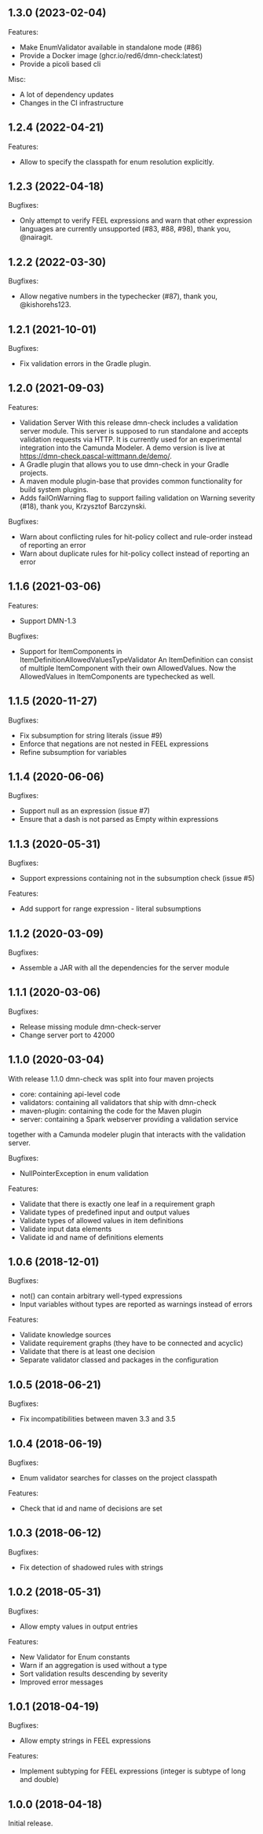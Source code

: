 ## 1.3.0 (2023-02-04)

Features:

 - Make EnumValidator available in standalone mode (#86)
 - Provide a Docker image (ghcr.io/red6/dmn-check:latest)
 - Provide a picoli based cli

Misc:

 - A lot of dependency updates
 - Changes in the CI infrastructure

## 1.2.4 (2022-04-21)

Features:

 - Allow to specify the classpath for enum resolution explicitly.

## 1.2.3 (2022-04-18)

Bugfixes:

 - Only attempt to verify FEEL expressions and warn that other expression languages are currently unsupported (#83, #88, #98), thank you, @nairagit.

## 1.2.2 (2022-03-30)

Bugfixes:

 - Allow negative numbers in the typechecker (#87), thank you, @kishorehs123.


## 1.2.1 (2021-10-01)

Bugfixes:

  - Fix validation errors in the Gradle plugin.

## 1.2.0 (2021-09-03)

Features:

  - Validation Server
    With this release dmn-check includes a validation server module. This server is supposed to run standalone and
    accepts validation requests via HTTP. It is currently used for an experimental integration into the Camunda
    Modeler. A demo version is live at https://dmn-check.pascal-wittmann.de/demo/.
  - A Gradle plugin that allows you to use dmn-check in your Gradle projects.
  - A maven module plugin-base that provides common functionality for build system plugins.
  - Adds failOnWarning flag to support failing validation on Warning severity (#18), thank you, Krzysztof Barczynski.

Bugfixes:

  - Warn about conflicting rules for hit-policy collect and rule-order instead of reporting an error
  - Warn about duplicate rules for hit-policy collect instead of reporting an error

## 1.1.6 (2021-03-06)

Features:

  - Support DMN-1.3

Bugfixes:

  - Support for ItemComponents in ItemDefinitionAllowedValuesTypeValidator
    An ItemDefinition can consist of multiple ItemComponent with their own
    AllowedValues. Now the AllowedValues in ItemComponents are typechecked 
    as well.

## 1.1.5 (2020-11-27)

Bugfixes:

  - Fix subsumption for string literals (issue #9)
  - Enforce that negations are not nested in FEEL expressions
  - Refine subsumption for variables

## 1.1.4 (2020-06-06)

Bugfixes:

  - Support null as an expression (issue #7)
  - Ensure that a dash is not parsed as Empty within expressions

## 1.1.3 (2020-05-31)

Bugfixes:

  - Support expressions containing not in the subsumption check (issue #5)

Features:

  - Add support for range expression - literal subsumptions

## 1.1.2 (2020-03-09)

Bugfixes:

  - Assemble a JAR with all the dependencies for the server module

## 1.1.1 (2020-03-06)

Bugfixes:

  - Release missing module dmn-check-server
  - Change server port to 42000

## 1.1.0 (2020-03-04)

With release 1.1.0 dmn-check was split into four maven projects

  - core: containing api-level code
  - validators: containing all validators that ship with dmn-check
  - maven-plugin: containing the code for the Maven plugin
  - server: containing a Spark webserver providing a validation service
  
together with a Camunda modeler plugin that interacts with the validation server.

Bugfixes:

  - NullPointerException in enum validation
  
Features:

  - Validate that there is exactly one leaf in a requirement graph
  - Validate types of predefined input and output values
  - Validate types of allowed values in item definitions
  - Validate input data elements
  - Validate id and name of definitions elements

## 1.0.6 (2018-12-01)

Bugfixes:

  - not() can contain arbitrary well-typed expressions
  - Input variables without types are reported as warnings instead of errors

Features:

  - Validate knowledge sources
  - Validate requirement graphs (they have to be connected and acyclic) 
  - Validate that there is at least one decision
  - Separate validator classed and packages in the configuration

## 1.0.5 (2018-06-21)

Bugfixes:

  - Fix incompatibilities between maven 3.3 and 3.5

## 1.0.4 (2018-06-19)

Bugfixes:

  - Enum validator searches for classes on the project classpath
  
Features:

  - Check that id and name of decisions are set

## 1.0.3 (2018-06-12)

Bugfixes:

  - Fix detection of shadowed rules with strings

## 1.0.2 (2018-05-31)

Bugfixes:

  - Allow empty values in output entries

Features:

  - New Validator for Enum constants
  - Warn if an aggregation is used without a type
  - Sort validation results descending by severity
  - Improved error messages

## 1.0.1 (2018-04-19)

Bugfixes:

  - Allow empty strings in FEEL expressions
  
Features:

  - Implement subtyping for FEEL expressions (integer is subtype of long and double)

## 1.0.0 (2018-04-18)

Initial release.
